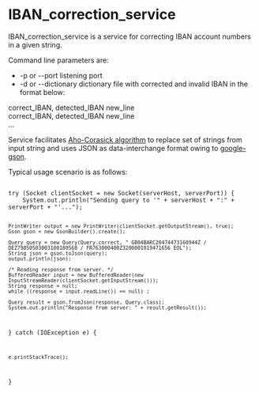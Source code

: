 # IBAN_correction_service

IBAN_correction_service is a service for correcting IBAN account numbers in a given string.

Command line parameters are:</br>
*  </t>-p or --port            listening port</br>
*  </t>-d or --dictionary      dictionary file with corrected and invalid IBAN in the format below:</br>

correct_IBAN, detected_IBAN new_line</br>
correct_IBAN, detected_IBAN new_line</br>
...</br>

Service facilitates [Aho-Corasick algorithm](https://en.wikipedia.org/wiki/Aho%E2%80%93Corasick_algorithm) to replace set of strings from input string and uses JSON as data-interchange format owing to [google-gson](https://github.com/google/gson).

Typical usage scenario is as follows:

<code>
try (Socket clientSocket = new Socket(serverHost, serverPort)) {
    System.out.println("Sending query to '" + serverHost + ":" + serverPort + "'...");

    PrintWriter output = new PrintWriter(clientSocket.getOutputStream(), true);
    Gson gson = new GsonBuilder().create();

    Query query = new Query(Query.correct, " GB04BARC20474473160944Z / DEZ79850503003100180568 / FR763000400Z3200001019471656 EOL");
    String json = gson.toJson(query);
    output.println(json);

    /* Reading response from server. */
    BufferedReader input = new BufferedReader(new InputStreamReader(clientSocket.getInputStream()));
    String response = null;
    while ((response = input.readLine()) == null) ;

    Query result = gson.fromJson(response, Query.class);
    System.out.println("Response from server: " + result.getResult());

} catch (IOException e) {

    e.printStackTrace();
}

</code>

